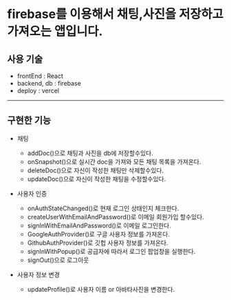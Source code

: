 # firebase를 이용해서 채팅,사진을 저장하고 가져오는 앱입니다.


## 사용 기술

- frontEnd : React
- backend, db : firebase
- deploy : vercel

*** 

## 구현한 기능

  + 채팅
    - addDoc()으로 채팅과 사진을 db에 저장할수있다.
    - onSnapshot()으로 실시간 doc을 가져와 모든 채팅 목록을 가져온다.
    - deleteDoc()으로 자신이 작성한 채팅만 삭제할수있다.
    - updateDoc()으로 자신이 작성한 채팅을 수정할수있다.
    
  + 사용자 인증
    - onAuthStateChanged()로 현재 로그인 상태인지 체크한다.
    - createUserWithEmailAndPassword()로 이메일 회원가입 할수있다.
    - signInWithEmailAndPassword()로 이메일 로그인한다.
    - GoogleAuthProvider()로 구글 사용자 정보를 가져온다.
    - GithubAuthProvider()로 깃헙 사용자 정보를 가져온다.
    - signInWithPopup()로 공급자에 따라서 로그인 팝업창을 실행한다.
    - signOut()으로 로그아웃 
  
  + 사용자 정보 변경
    - updateProfile()로 사용자 이름 or 아바타사진을 변경한다.
    
